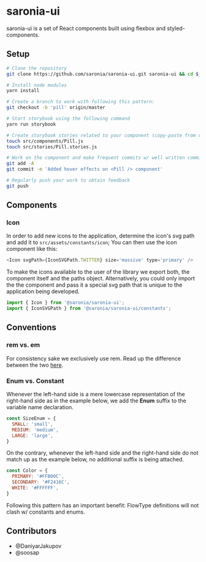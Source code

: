 # saronia-ui

saronia-ui is a set of React components built using flexbox and styled-components.

## Setup

```sh
# Clone the repository
git clone https://github.com/saronia/saronia-ui.git saronia-ui && cd $_

# Install node modules
yarn install

# Create a branch to work with following this pattern:
git checkout -b 'pill' origin/master

# Start storybook using the following command
yarn run storybook

# Create storybook stories related to your component (copy-paste from other stories to get started)
touch src/components/Pill.js
touch src/stories/Pill.stories.js

# Work on the component and make frequent commits w/ well written commit messages
git add -A
git commit -m 'Added hover effects on <Pill /> component'

# Regularly push your work to obtain feedback
git push
```

## Components

### Icon

In order to add new icons to the application, determine the icon's svg path and add it to `src/assets/constants/icon`;
You can then use the icon component like this:

```js
<Icon svgPath={IconSVGPath.TWITTER} size='massive' type='primary' />
```
To make the icons available to the user of the library we export both, the component itself and the paths object. Alternatively, you could only import the the component and pass it a special svg path that is unique to the application being developed.

```js
import { Icon } from '@saronia/saronia-ui';
import { IconSVGPath } from '@saronia/saronia-ui/constants';
```

## Conventions

### rem vs. em

For consistency sake we exclusively use rem.
Read up the difference between the two [here](https://zellwk.com/blog/rem-vs-em/).

### Enum vs. Constant

Whenever the left-hand side is a mere lowercase representation of the right-hand side as in the example below, we add the **Enum** suffix to the variable name declaration.

```js
const SizeEnum = {
  SMALL: 'small',
  MEDIUM: 'medium',
  LARGE: 'large',
}
```

On the contrary, whenever the left-hand side and the right-hand side do not match up as the example below, no additional suffix is being attached.
```js
const Color = {
  PRIMARY: '#FFB00C',
  SECONDARY: '#F2416C',
  WHITE: '#FFFFFF',
}
```

Following this pattern has an important benefit: FlowType definitions will not clash w/ constants and enums.

## Contributors

* @DaniyarJakupov
* @soosap
